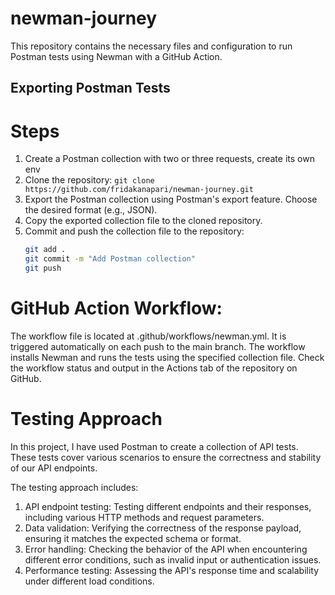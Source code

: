 # newman-journey

This repository contains the necessary files and configuration to run Postman tests using Newman with a GitHub Action.

## Exporting Postman Tests 
# Steps


1. Create a Postman collection with two or three requests, create its own env
2. Clone the repository: `git clone https://github.com/fridakanapari/newman-journey.git`
3. Export the Postman collection using Postman's export feature. Choose the desired format (e.g., JSON).
4. Copy the exported collection file to the cloned repository.
5. Commit and push the collection file to the repository:
   ```bash
   git add .
   git commit -m "Add Postman collection"
   git push

# GitHub Action Workflow:

The workflow file is located at .github/workflows/newman.yml.
It is triggered automatically on each push to the main branch. 
The workflow installs Newman and runs the tests using the specified collection file.
Check the workflow status and output in the Actions tab of the repository on GitHub.

# Testing Approach
In this project, I have used Postman to create a collection of API tests. These tests cover various scenarios to ensure the correctness and stability of our API endpoints.

The testing approach includes:

1. API endpoint testing: Testing different endpoints and their responses, including various HTTP methods and request parameters.
2. Data validation: Verifying the correctness of the response payload, ensuring it matches the expected schema or format.
3. Error handling: Checking the behavior of the API when encountering different error conditions, such as invalid input or authentication issues.
4. Performance testing: Assessing the API's response time and scalability under different load conditions.

